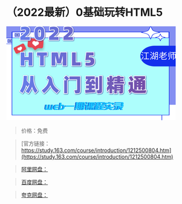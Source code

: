 # （2022最新）0基础玩转HTML5

![img](../../../assets/study163/free/7b4f695970774dd286258107db67f70c.png)

> 价格：免费

> [官方链接：https://study.163.com/course/introduction/1212500804.htm](https://study.163.com/course/introduction/1212500804.htm)

> [阿里网盘：]()

> [百度网盘：]()

> [夸克网盘：]()

